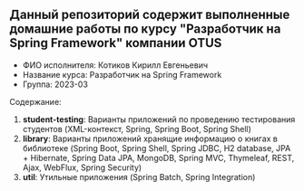 ## Данный репозиторий содержит выполненные домашние работы по курсу "Разработчик на Spring Framework" компании OTUS
* ФИО исполнителя: Котиков Кирилл Евгеньевич
* Название курса: Разработчик на Spring Framework
* Группа: 2023-03

Содержание:
1) __student-testing__: Варианты приложений по проведению тестирования студентов (XML-контекст, Spring, Spring Boot, Spring Shell)
2) __library__: Варианты приложений хранящие информацию о книгах в библиотеке (Spring Boot, Spring Shell, Spring JDBC, 
H2 database, JPA + Hibernate, Spring Data JPA, MongoDB, Spring MVC, Thymeleaf, REST, Ajax, WebFlux, Spring Security)
3) __util__: Утильные приложения (Spring Batch, Spring Integration)